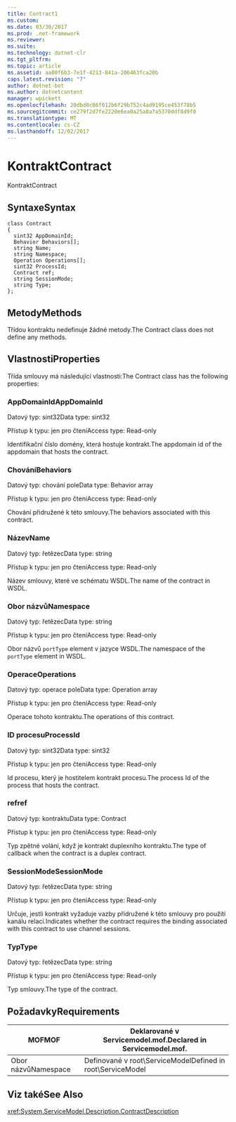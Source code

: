 ```yaml
---
title: Contract1
ms.custom: 
ms.date: 03/30/2017
ms.prod: .net-framework
ms.reviewer: 
ms.suite: 
ms.technology: dotnet-clr
ms.tgt_pltfrm: 
ms.topic: article
ms.assetid: aa00f6b3-7e1f-4213-841a-206463fca20b
caps.latest.revision: "7"
author: dotnet-bot
ms.author: dotnetcontent
manager: wpickett
ms.openlocfilehash: 20dbd0c86f012b6f29b752c4ad9195ce453f78b5
ms.sourcegitcommit: ce279f2d7fe2220e6ea0a25a8a7a5370ddf8d9f0
ms.translationtype: MT
ms.contentlocale: cs-CZ
ms.lasthandoff: 12/02/2017
---
```

# <a name="contract"></a><span data-ttu-id="a483b-102">Kontrakt</span><span class="sxs-lookup"><span data-stu-id="a483b-102">Contract</span></span>
<span data-ttu-id="a483b-103">Kontrakt</span><span class="sxs-lookup"><span data-stu-id="a483b-103">Contract</span></span>  
  
## <a name="syntax"></a><span data-ttu-id="a483b-104">Syntaxe</span><span class="sxs-lookup"><span data-stu-id="a483b-104">Syntax</span></span>  
  
```  
class Contract  
{  
  sint32 AppDomainId;  
  Behavior Behaviors[];  
  string Name;  
  string Namespace;  
  Operation Operations[];  
  sint32 ProcessId;  
  Contract ref;  
  string SessionMode;  
  string Type;  
};  
```  
  
## <a name="methods"></a><span data-ttu-id="a483b-105">Metody</span><span class="sxs-lookup"><span data-stu-id="a483b-105">Methods</span></span>  
 <span data-ttu-id="a483b-106">Třídou kontraktu nedefinuje žádné metody.</span><span class="sxs-lookup"><span data-stu-id="a483b-106">The Contract class does not define any methods.</span></span>  
  
## <a name="properties"></a><span data-ttu-id="a483b-107">Vlastnosti</span><span class="sxs-lookup"><span data-stu-id="a483b-107">Properties</span></span>  
 <span data-ttu-id="a483b-108">Třída smlouvy má následující vlastnosti:</span><span class="sxs-lookup"><span data-stu-id="a483b-108">The Contract class has the following properties:</span></span>  
  
### <a name="appdomainid"></a><span data-ttu-id="a483b-109">AppDomainId</span><span class="sxs-lookup"><span data-stu-id="a483b-109">AppDomainId</span></span>  
 <span data-ttu-id="a483b-110">Datový typ: sint32</span><span class="sxs-lookup"><span data-stu-id="a483b-110">Data type: sint32</span></span>  
  
 <span data-ttu-id="a483b-111">Přístup k typu: jen pro čtení</span><span class="sxs-lookup"><span data-stu-id="a483b-111">Access type: Read-only</span></span>  
  
 <span data-ttu-id="a483b-112">Identifikační číslo domény, která hostuje kontrakt.</span><span class="sxs-lookup"><span data-stu-id="a483b-112">The appdomain id of the appdomain that hosts the contract.</span></span>  
  
### <a name="behaviors"></a><span data-ttu-id="a483b-113">Chování</span><span class="sxs-lookup"><span data-stu-id="a483b-113">Behaviors</span></span>  
 <span data-ttu-id="a483b-114">Datový typ: chování pole</span><span class="sxs-lookup"><span data-stu-id="a483b-114">Data type: Behavior array</span></span>  
  
 <span data-ttu-id="a483b-115">Přístup k typu: jen pro čtení</span><span class="sxs-lookup"><span data-stu-id="a483b-115">Access type: Read-only</span></span>  
  
 <span data-ttu-id="a483b-116">Chování přidružené k této smlouvy.</span><span class="sxs-lookup"><span data-stu-id="a483b-116">The behaviors associated with this contract.</span></span>  
  
### <a name="name"></a><span data-ttu-id="a483b-117">Název</span><span class="sxs-lookup"><span data-stu-id="a483b-117">Name</span></span>  
 <span data-ttu-id="a483b-118">Datový typ: řetězec</span><span class="sxs-lookup"><span data-stu-id="a483b-118">Data type: string</span></span>  
  
 <span data-ttu-id="a483b-119">Přístup k typu: jen pro čtení</span><span class="sxs-lookup"><span data-stu-id="a483b-119">Access type: Read-only</span></span>  
  
 <span data-ttu-id="a483b-120">Název smlouvy, které ve schématu WSDL.</span><span class="sxs-lookup"><span data-stu-id="a483b-120">The name of the contract in WSDL.</span></span>  
  
### <a name="namespace"></a><span data-ttu-id="a483b-121">Obor názvů</span><span class="sxs-lookup"><span data-stu-id="a483b-121">Namespace</span></span>  
 <span data-ttu-id="a483b-122">Datový typ: řetězec</span><span class="sxs-lookup"><span data-stu-id="a483b-122">Data type: string</span></span>  
  
 <span data-ttu-id="a483b-123">Přístup k typu: jen pro čtení</span><span class="sxs-lookup"><span data-stu-id="a483b-123">Access type: Read-only</span></span>  
  
 <span data-ttu-id="a483b-124">Obor názvů `portType` element v jazyce WSDL.</span><span class="sxs-lookup"><span data-stu-id="a483b-124">The namespace of the `portType` element in WSDL.</span></span>  
  
### <a name="operations"></a><span data-ttu-id="a483b-125">Operace</span><span class="sxs-lookup"><span data-stu-id="a483b-125">Operations</span></span>  
 <span data-ttu-id="a483b-126">Datový typ: operace pole</span><span class="sxs-lookup"><span data-stu-id="a483b-126">Data type: Operation array</span></span>  
  
 <span data-ttu-id="a483b-127">Přístup k typu: jen pro čtení</span><span class="sxs-lookup"><span data-stu-id="a483b-127">Access type: Read-only</span></span>  
  
 <span data-ttu-id="a483b-128">Operace tohoto kontraktu.</span><span class="sxs-lookup"><span data-stu-id="a483b-128">The operations of this contract.</span></span>  
  
### <a name="processid"></a><span data-ttu-id="a483b-129">ID procesu</span><span class="sxs-lookup"><span data-stu-id="a483b-129">ProcessId</span></span>  
 <span data-ttu-id="a483b-130">Datový typ: sint32</span><span class="sxs-lookup"><span data-stu-id="a483b-130">Data type: sint32</span></span>  
  
 <span data-ttu-id="a483b-131">Přístup k typu: jen pro čtení</span><span class="sxs-lookup"><span data-stu-id="a483b-131">Access type: Read-only</span></span>  
  
 <span data-ttu-id="a483b-132">Id procesu, který je hostitelem kontrakt procesu.</span><span class="sxs-lookup"><span data-stu-id="a483b-132">The process Id of the process that hosts the contract.</span></span>  
  
### <a name="ref"></a><span data-ttu-id="a483b-133">ref</span><span class="sxs-lookup"><span data-stu-id="a483b-133">ref</span></span>  
 <span data-ttu-id="a483b-134">Datový typ: kontraktu</span><span class="sxs-lookup"><span data-stu-id="a483b-134">Data type: Contract</span></span>  
  
 <span data-ttu-id="a483b-135">Přístup k typu: jen pro čtení</span><span class="sxs-lookup"><span data-stu-id="a483b-135">Access type: Read-only</span></span>  
  
 <span data-ttu-id="a483b-136">Typ zpětné volání, když je kontrakt duplexního kontraktu.</span><span class="sxs-lookup"><span data-stu-id="a483b-136">The type of callback when the contract is a duplex contract.</span></span>  
  
### <a name="sessionmode"></a><span data-ttu-id="a483b-137">SessionMode</span><span class="sxs-lookup"><span data-stu-id="a483b-137">SessionMode</span></span>  
 <span data-ttu-id="a483b-138">Datový typ: řetězec</span><span class="sxs-lookup"><span data-stu-id="a483b-138">Data type: string</span></span>  
  
 <span data-ttu-id="a483b-139">Přístup k typu: jen pro čtení</span><span class="sxs-lookup"><span data-stu-id="a483b-139">Access type: Read-only</span></span>  
  
 <span data-ttu-id="a483b-140">Určuje, jestli kontrakt vyžaduje vazby přidružené k této smlouvy pro použití kanálu relací.</span><span class="sxs-lookup"><span data-stu-id="a483b-140">Indicates whether the contract requires the binding associated with this contract to use channel sessions.</span></span>  
  
### <a name="type"></a><span data-ttu-id="a483b-141">Typ</span><span class="sxs-lookup"><span data-stu-id="a483b-141">Type</span></span>  
 <span data-ttu-id="a483b-142">Datový typ: řetězec</span><span class="sxs-lookup"><span data-stu-id="a483b-142">Data type: string</span></span>  
  
 <span data-ttu-id="a483b-143">Přístup k typu: jen pro čtení</span><span class="sxs-lookup"><span data-stu-id="a483b-143">Access type: Read-only</span></span>  
  
 <span data-ttu-id="a483b-144">Typ smlouvy.</span><span class="sxs-lookup"><span data-stu-id="a483b-144">The type of the contract.</span></span>  
  
## <a name="requirements"></a><span data-ttu-id="a483b-145">Požadavky</span><span class="sxs-lookup"><span data-stu-id="a483b-145">Requirements</span></span>  
  
|<span data-ttu-id="a483b-146">MOF</span><span class="sxs-lookup"><span data-stu-id="a483b-146">MOF</span></span>|<span data-ttu-id="a483b-147">Deklarované v Servicemodel.mof.</span><span class="sxs-lookup"><span data-stu-id="a483b-147">Declared in Servicemodel.mof.</span></span>|  
|---------|-----------------------------------|  
|<span data-ttu-id="a483b-148">Obor názvů</span><span class="sxs-lookup"><span data-stu-id="a483b-148">Namespace</span></span>|<span data-ttu-id="a483b-149">Definované v root\ServiceModel</span><span class="sxs-lookup"><span data-stu-id="a483b-149">Defined in root\ServiceModel</span></span>|  
  
## <a name="see-also"></a><span data-ttu-id="a483b-150">Viz také</span><span class="sxs-lookup"><span data-stu-id="a483b-150">See Also</span></span>  
 <xref:System.ServiceModel.Description.ContractDescription>
